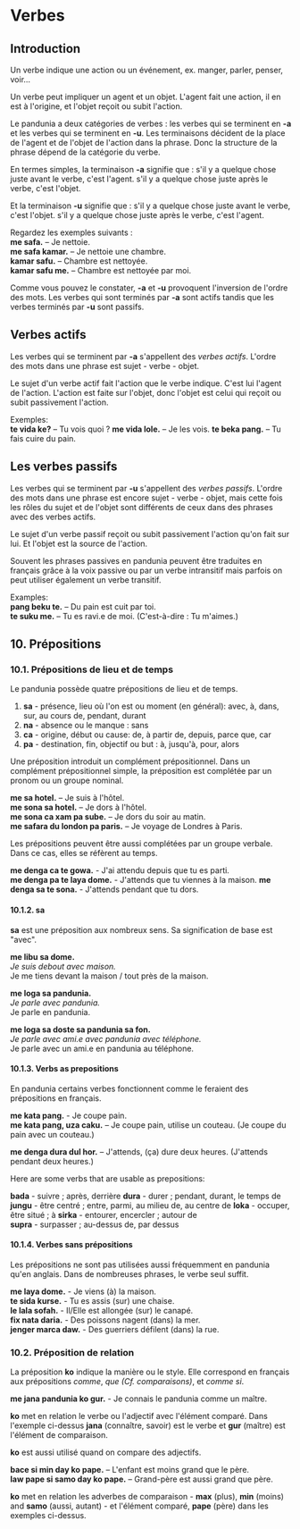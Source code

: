 # Verbes

## Introduction

Un verbe indique une action ou un événement, ex. manger, parler, penser, voir…

Un verbe peut impliquer un agent et un objet.
L'agent fait une action, il en est à l'origine,
et l'objet reçoit ou subit l'action.

Le pandunia a deux catégories de verbes :
les verbes qui se terminent en **-a** et les verbes qui se terminent en **-u**.
Les terminaisons décident de la place de l'agent et de l'objet de l'action dans la phrase.
Donc la structure de la phrase dépend de la catégorie du verbe.

En termes simples, la terminaison **-a** signifie que :
s'il y a quelque chose juste avant le verbe, c'est l'agent.
s'il y a quelque chose juste après le verbe, c'est l'objet.

Et la terminaison **-u** signifie que :
s'il y a quelque chose juste avant le verbe, c'est l'objet.
s'il y a quelque chose juste après le verbe, c'est l'agent.

Regardez les exemples suivants :  
**me safa.** 
– Je nettoie.  
**me safa kamar.** 
– Je nettoie une chambre.  
**kamar safu.** 
– Chambre est nettoyée.  
**kamar safu me.** 
– Chambre est nettoyée par moi.

Comme vous pouvez le constater, **-a** et **-u** provoquent l'inversion de l'ordre des mots.
Les verbes qui sont terminés par **-a** sont actifs
tandis que les verbes terminés par **-u** sont passifs.


## Verbes actifs

Les verbes qui se terminent par **-a** s'appellent des _verbes actifs_.
L'ordre des mots dans une phrase est sujet - verbe - objet.

Le sujet d'un verbe actif fait l'action que le verbe indique.
C'est lui l'agent de l'action.
L'action est faite sur l'objet, donc l'objet est celui qui reçoit ou subit passivement l'action.

Exemples:  
**te vida ke?** 
– Tu vois quoi ?
**me vida lole.** 
– Je les vois.
**te beka pang.** 
– Tu fais cuire du pain.

## Les verbes passifs

Les verbes qui se terminent par **-u** s'appellent des _verbes passifs_.
L'ordre des mots dans une phrase est encore sujet - verbe - objet,
mais cette fois les rôles du sujet et de l'objet sont différents de ceux dans des phrases avec des verbes actifs.

Le sujet d'un verbe passif reçoit ou subit passivement l'action qu'on fait sur lui.
Et l'objet est la source de l'action.

Souvent les phrases passives en pandunia peuvent être traduites en français  grâce à la voix passive ou par un verbe intransitif
mais parfois on peut utiliser également un verbe transitif.

Examples:  
**pang beku te.** 
– Du pain est cuit par toi.  
**te suku me.** 
– Tu es ravi.e de moi. (C'est-à-dire : Tu m'aimes.)


## 10. Prépositions

### 10.1. Prépositions de lieu et de temps

Le pandunia possède quatre prépositions de lieu et de temps.

1. **sa** - présence, lieu où l'on est ou moment (en général): avec, à, dans, sur, au cours de, pendant, durant
2. **na** - absence ou le manque : sans
3. **ca** - origine, début ou cause: de, à partir de, depuis, parce que, car
4. **pa** - destination, fin, objectif ou but : à, jusqu'à, pour, alors

Une préposition introduit un complément prépositionnel. Dans un complément prépositionnel simple, la préposition est complétée par un pronom ou un groupe nominal.

**me sa hotel.** 
– Je suis à l'hôtel.  
**me sona sa hotel.** 
– Je dors à l'hôtel.  
**me sona ca xam pa sube.** 
– Je dors du soir au matin.  
**me safara du london pa paris.** 
– Je voyage de Londres à Paris.  

Les prépositions peuvent être aussi complétées par un groupe verbale. Dans ce cas, elles se réfèrent au temps.

**me denga ca te gowa.** - J'ai attendu depuis que tu es parti.  
**me denga pa te laya dome.** - J'attends que tu viennes à la maison.
**me denga sa te sona.** - J'attends pendant que tu dors.  

#### 10.1.2. sa

**sa** est une préposition aux nombreux sens. Sa signification de base est  "avec".
 
**me libu sa dome.**  
_Je suis debout avec maison._  
Je me tiens devant la maison / tout près de la maison.
 
**me loga sa pandunia.**  
_Je parle avec pandunia._  
Je parle en pandunia.
 
**me loga sa doste sa pandunia sa fon.**  
_Je parle avec ami.e avec pandunia avec téléphone._  
Je parle avec un ami.e en pandunia au téléphone.

#### 10.1.3. Verbs as prepositions

En pandunia certains verbes fonctionnent comme le feraient des prépositions en français.

**me kata pang.** - Je coupe pain.  
**me kata pang, uza caku.** – Je coupe pain, utilise un couteau. (Je coupe du pain avec un couteau.)  

**me denga dura dul hor.** – J'attends, (ça) dure deux heures. (J'attends pendant deux heures.)

Here are some verbs that are usable as prepositions:

**bada** - suivre ; après, derrière
**dura** - durer ; pendant, durant, le temps de
**jungu** - être centré ; entre, parmi, au milieu de, au centre de
**loka** - occuper, être situé ; à
**sirka** - entourer, encercler ; autour de  
**supra** - surpasser ; au-dessus de, par dessus  

#### 10.1.4. Verbes sans prépositions

Les prépositions ne sont pas utilisées aussi fréquemment en pandunia qu'en anglais.
Dans de nombreuses phrases, le verbe seul suffit.

**me laya dome.** - Je viens (à) la maison.  
**te sida kurse.** - Tu es assis (sur) une chaise.  
**le lala sofah.** - Il/Elle est allongée (sur) le canapé.  
**fix nata daria.** - Des poissons nagent (dans) la mer.  
**jenger marca daw.** - Des guerriers défilent (dans) la rue.  

### 10.2. Préposition de relation

La préposition **ko** indique la manière ou le style. Elle correspond en français aux prépositions _comme_, _que (Cf. comparaisons)_, et _comme si_.

**me jana pandunia ko gur.** - Je connais le pandunia comme un maître.

**ko** met en relation le verbe ou l'adjectif avec l'élément comparé. Dans l'exemple ci-dessus **jana** (connaître, savoir) est le verbe et **gur** (maître) est l'élément de comparaison.

**ko** est aussi utilisé quand on compare des adjectifs.

**bace si min day ko pape.** – L'enfant est moins grand que le père.  
**law pape si samo day ko pape.** – Grand-père est aussi grand que père.

**ko** met en relation les adverbes de comparaison - **max** (plus), **min** (moins) and **samo** (aussi, autant) - et l'élément comparé,
**pape** (père) dans les exemples ci-dessus.

